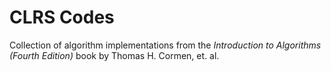 # CLRS Codes

Collection of algorithm implementations from the _Introduction to Algorithms (Fourth Edition)_ book by Thomas H. Cormen, et. al.
